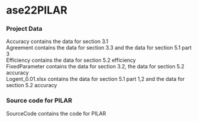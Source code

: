 # ase22PILAR

### Project Data

Accuracy contains the data for section 3.1 <br />
Agreement contains the data for section 3.3 and the data for section 5.1 part 3 <br />
Efficiency contains the data for section 5.2 efficiency <br />
FixedParameter contains the data for section 3.2, the data for section 5.2 accuracy <br />
Logent_0.01.xlsx contains the data for section 5.1 part 1,2 and the data for section 5.2 accuracy <br />

### Source code for PILAR

SourceCode contains the code for PILAR <br />
